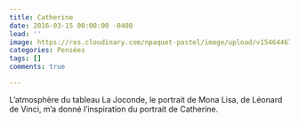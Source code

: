 ```yaml
---
title: Catherine
date: 2016-03-15 00:00:00 -0400
lead: ''
image: https://res.cloudinary.com/npaquet-pastel/image/upload/v1546446729/monalisa-Version-2-541x413-1.jpg
categories: Pensées
tags: []
comments: true

---
```

L’atmosphère du tableau La Joconde, le portrait de Mona Lisa, de Léonard de Vinci, m’a donné l’inspiration du portrait de Catherine.